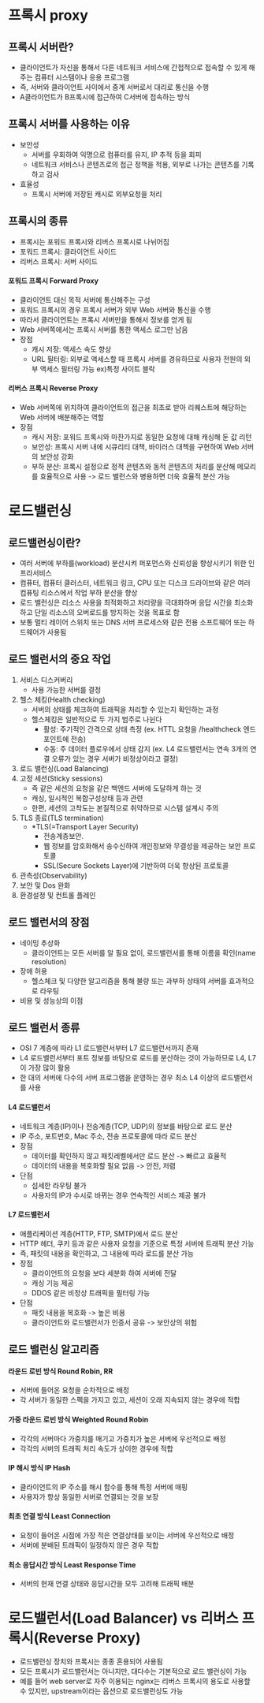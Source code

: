 # 프록시 proxy

## 프록시 서버란?
- 클라이언트가 자신을 통해서 다른 네트워크 서비스에 간접적으로 접속할 수 있게 해주는 컴퓨터 시스템이나 응용 프로그램
- 즉, 서버와 클라이언트 사이에서 중계 서버로서 대리로 통신을 수행
- A클라이언트가 B프록시에 접근하여 C서버에 접속하는 방식

## 프록시 서버를 사용하는 이유
- 보안성
    - 서버를 우회하여 익명으로 컴퓨터를 유지, IP 추적 등을 회피
    - 네트워크 서비스나 콘텐츠로의 접근 정책을 적용, 외부로 나가는 콘텐츠를 기록하고 검사
- 효율성
    - 프록시 서버에 저장된 캐시로 외부요청을 처리

## 프록시의 종류
- 프록시는 포워드 프록시와 리버스 프록시로 나뉘어짐
- 포워드 프록시: 클라이언트 사이드
- 리버스 프록시: 서버 사이드

#### 포워드 프록시 Forward Proxy
- 클라이언트 대신 목적 서버에 통신해주는 구성
- 포워드 프록시의 경우 프록시 서버가 외부 Web 서버와 통신을 수행
- 따라서 클라이언트는 프록시 서버만을 통해서 정보를 얻게 됨
- Web 서버쪽에서는 프록시 서버를 통한 액세스 로그만 남음
- 장점
    - 캐시 저장: 액세스 속도 향상
    - URL 필터링: 외부로 액세스할 때 프록시 서버를 경유하므로 사용자 전원의 외부 액세스 필터링 가능 ex)특정 사이트 블락

#### 리버스 프록시 Reverse Proxy
- Web 서버쪽에 위치하여 클라이언트의 접근을 최초로 받아 리퀘스트에 해당하는 Web 서버에 배분해주는 역할
- 장점
    - 캐시 저장: 포워드 프록시와 마찬가지로 동일한 요청에 대해 캐싱해 둔 값 리턴
    - 보안성: 프록시 서버 내에 시큐리티 대책, 바이러스 대첵을 구현하여 Web 서버의 보안성 강화
    - 부하 분산: 프록시 설정으로 정적 콘텐츠와 동적 콘텐츠의 처리를 분산해 메모리를 효율적으로 사용 -> 로드 밸런스와 병용하면 더욱 효율적 분산 가능
 

# 로드밸런싱

## 로드밸런싱이란?
- 여러 서버에 부하를(workload) 분산시켜 퍼포먼스와 신뢰성을 향상시키기 위한 인프라서비스
- 컴퓨터, 컴퓨터 클러스터, 네트워크 링크, CPU 또는 디스크 드라이브와 같은 여러 컴퓨팅 리소스에서 작업 부하 분산을 향상
- 로드 밸런싱은 리소스 사용을 최적화하고 처리량을 극대화하며 응답 시간을 최소화하고 단일 리소스의 오버로드를 방지하는 것을 목표로 함
- 보통 멀티 레이어 스위치 또는 DNS 서버 프로세스와 같은 전용 소프트웨어 또는 하드웨어가 사용됨

## 로드 밸런서의 중요 작업
1. 서비스 디스커버리
    - 사용 가능한 서버를 결정
2. 헬스 체킹(Health checking)
    - 서버의 상태를 체크하여 트래픽을 처리할 수 있는지 확인하는 과정
    - 헬스체킹은 일반적으로 두 가지 범주로 나뉜다
        - 활성: 주기적인 간격으로 상태 측정 (ex. HTTL 요청을 /healthcheck 엔드포인트에 전송)
        - 수동: 주 데이터 플로우에서 상태 감지 (ex. L4 로드밸런서는 연속 3개의 연결 오류가 있는 경우 서버가 비정상이라고 결정)
3. 로드 밸런싱(Load Balancing)
4. 고정 세션(Sticky sessions)
    - 즉 같은 세션의 요청을 같은 백엔드 서버에 도달하게 하는 것
    - 캐싱, 일시적인 복합구성상태 등과 관련
    - 한편, 세션의 고착도는 본질적으로 취약하므로 시스템 설계시 주의
5. TLS 종료(TLS termination)
    - *TLS(=Transport Layer Security)
        - 전송계층보안.
        - 웹 정보를 암호화해서 송수신하여 개인정보와 무결성을 제공하는 보안 프로토콜
        - SSL(Secure Sockets Layer)에 기반하여 더욱 향상된 프로토콜
6. 관측성(Observability)
7. 보안 및 Dos 완화
8. 환경설정 및 컨트롤 플레인

## 로드 밸런서의 장점
- 네이밍 추상화
    - 클라이언트는 모든 서버를 알 필요 없이, 로드밸런서를 통해 이름을 확인(name resolution)
- 장애 허용
    - 헬스체크 및 다양한 알고리즘을 통해 불량 또는 과부하 상태의 서버를 효과적으로 라우팅
- 비용 및 성능상의 이점        

## 로드 밸런서 종류
- OSI 7 계층에 따라 L1 로드밸런서부터 L7 로드밸런서까지 존재
- L4 로드밸런서부터 포트 정보를 바탕으로 로드를 분산하는 것이 가능하므로 L4, L7이 가장 많이 활용
- 한 대의 서버에 다수의 서버 프로그램을 운영하는 경우 최소 L4 이상의 로드밸런서를 사용

#### L4 로드밸런서
- 네트워크 계층(IP)이나 전송계층(TCP, UDP)의 정보를 바탕으로 로드 분산
- IP 주소, 포트번호, Mac 주소, 전송 프로토콜에 따라 로드 분산
- 장점
    - 데이터를 확인하지 않고 패킷레벨에서만 로드 분산 -> 빠르고 효율적
    - 데이터의 내용을 복호화할 필요 없음 -> 안전, 저렴
- 단점
    - 섬세한 라우팅 불가
    - 사용자의 IP가 수시로 바뀌는 경우 연속적인 서비스 제공 불가    

#### L7 로드밸런서
- 애플리케이션 계층(HTTP, FTP, SMTP)에서 로드 분산
- HTTP 헤더, 쿠키 등과 같은 사용자 요청을 기준으로 특정 서버에 트래픽 분산 가능
- 즉, 패킷의 내용을 확인하고, 그 내용에 따라 로드를 분산 가능
- 장점
    - 클라이언트의 요청을 보다 세분화 하여 서버에 전달
    - 캐싱 기능 제공
    - DDOS 같은 비정상 트래픽을 필터링 가능
- 단점
    - 패킷 내용을 복호화 -> 높은 비용
    - 클라이언트와 로드밸런서가 인증서 공유 -> 보안상의 위험


## 로드 밸런싱 알고리즘

#### 라운드 로빈 방식 Round Robin, RR
- 서버에 들어온 요청을 순차적으로 배정
- 각 서버가 동일한 스펙을 가지고 있고, 세션이 오래 지속되지 않는 경우에 적합

#### 가중 라운드 로빈 방식 Weighted Round Robin
- 각각의 서버마다 가중치를 매기고 가중치가 높은 서버에 우선적으로 배정
- 각각의 서버의 트래픽 처리 속도가 상이한 경우에 적합

#### IP 해시 방식 IP Hash
- 클라이언트의 IP 주소를 해시 함수를 통해 특정 서버에 매핑
- 사용자가 항상 동일한 서버로 연결되는 것을 보장

#### 최초 연결 방식 Least Connection
- 요청이 들어온 시점에 가장 적은 연결상태를 보이는 서버에 우선적으로 배정
- 서버에 분배된 트래픽이 일정하지 않은 경우 적합

#### 최소 응답시간 방식 Least Response Time
- 서버의 현재 연결 상태와 응답시간을 모두 고려해 트래픽 배분


# 로드밸런서(Load Balancer) vs 리버스 프록시(Reverse Proxy)
- 로드밸런싱 장치와 프록시는 종종 혼용되어 사용됨
- 모든 프록시가 로드밸런서는 아니지만, 대다수는 기본적으로 로드 밸런싱이 가능
- 예를 들어 web server로 자주 이용되는 nginx는 리버스 프록시의 용도로 사용할 수 있지만, upstream이라는 옵션으로 로드밸런싱도 가능

